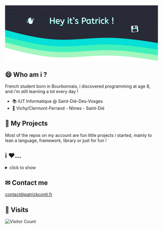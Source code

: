 ![Header: "Hey it's Patrick !"](https://raw.githubusercontent.com/ifndev/ifndev/master/header.png)

## 😄 Who am i ?
French student born in Bourbonnais, i discovered programming at age 8, and i'm still learning a lot every day !


* 📚 IUT Informatique @ Saint-Dié-Des-Vosges
* 📍 Vichy/Clermont-Ferrand - Nîmes - Saint-Dié

## 💽 My Projects
Most of the repos on my account are fun little projects i started, mainly to lean a language, framework, library or just for fun !

## i ❤...
<details>
<summary>click to show</summary>
  
### Languages, Frameworks & libraries
* C++
  - SFML
* C
* V
* Python
  - BeautifulSoup 4
  - OpenCV
* JS
  - React
  - Redux
* Lua
  - Love2D

### Other open source projects
* Schoolsyst
* Numworks (Epsilon)
   - Omega
* Joplin
* Snakeware

</details>

## ✉ Contact me
[contact@patrickconti.fr](mailto:contact@patrickconti.fr)

## 👀 Visits
![Visitor Count](https://profile-counter.glitch.me/ifndev/count.svg)

